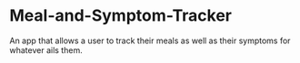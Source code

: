 # Meal-and-Symptom-Tracker
An app that allows a user to track their meals as well as their symptoms for whatever ails them.
